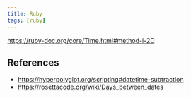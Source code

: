 ```yaml
---
title: Ruby
tags: [ruby]
---
```


<https://ruby-doc.org/core/Time.html#method-i-2D>

## References

- <https://hyperpolyglot.org/scripting#datetime-subtraction>
- <https://rosettacode.org/wiki/Days_between_dates>
